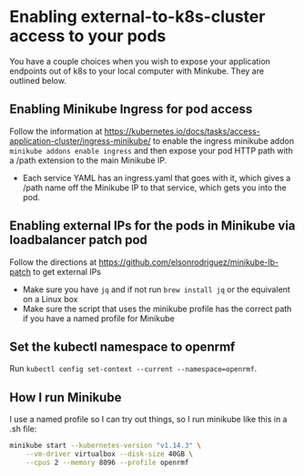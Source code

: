 # Enabling external-to-k8s-cluster access to your pods

You have a couple choices when you wish to expose your application endpoints out of k8s to your local computer with Minkube. They are outlined below. 


## Enabling Minikube Ingress for pod access
Follow the information at https://kubernetes.io/docs/tasks/access-application-cluster/ingress-minikube/ to enable the ingress minikube addon `minikube addons enable ingress` and then expose your pod HTTP path with a /path extension to the main Minikube IP.

* Each service YAML has an ingress.yaml that goes with it, which gives a /path name off the Minikube IP to that service, which gets you into the pod.

## Enabling external IPs for the pods in Minikube via loadbalancer patch pod

Follow the directions at https://github.com/elsonrodriguez/minikube-lb-patch to get external IPs

* Make sure you have `jq` and if not run `brew install jq` or the equivalent on a Linux box
* Make sure the script that uses the minikube profile has the correct path if you have a named profile for Minikube

## Set the kubectl namespace to openrmf

Run `kubectl config set-context --current --namespace=openrmf`.

## How I run Minikube

I use a named profile so I can try out things, so I run minikube like this in a .sh file:

```bash
minikube start --kubernetes-version "v1.14.3" \
    --vm-driver virtualbox --disk-size 40GB \
    --cpus 2 --memory 8096 --profile openrmf

```